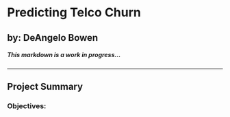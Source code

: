 # Predicting Telco Churn
by: DeAngelo Bowen
-----------------------------------------------------------------------------------------------------------------------------------------------------------
##### This markdown is a work in progress...
-----------------------------------------------------------------------------------------------------------------------------------------------------------
## Project Summary
### Objectives: 
